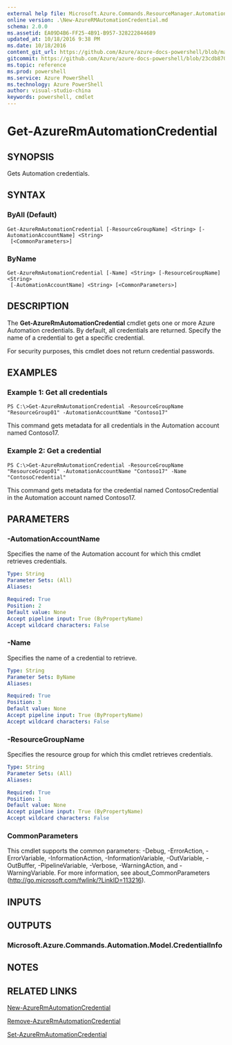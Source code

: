 ```yaml
---
external help file: Microsoft.Azure.Commands.ResourceManager.Automation.dll-Help.xml
online version: .\New-AzureRMAutomationCredential.md
schema: 2.0.0
ms.assetid: EA09D4B6-FF25-4B91-B957-328222844689
updated_at: 10/18/2016 9:38 PM
ms.date: 10/18/2016
content_git_url: https://github.com/Azure/azure-docs-powershell/blob/master/azureps-cmdlets-docs/ResourceManager/AzureRM.Automation/v2.1.0/Get-AzureRMAutomationCredential.md
gitcommit: https://github.com/Azure/azure-docs-powershell/blob/23cdb8705d4ab9807c0e21b238f3b134a7d49c7d/azureps-cmdlets-docs/ResourceManager/AzureRM.Automation/v2.1.0/Get-AzureRMAutomationCredential.md
ms.topic: reference
ms.prod: powershell
ms.service: Azure PowerShell
ms.technology: Azure PowerShell
author: visual-studio-china
keywords: powershell, cmdlet
---
```


# Get-AzureRmAutomationCredential

## SYNOPSIS
Gets Automation credentials.

## SYNTAX

### ByAll (Default)
```
Get-AzureRmAutomationCredential [-ResourceGroupName] <String> [-AutomationAccountName] <String>
 [<CommonParameters>]
```

### ByName
```
Get-AzureRmAutomationCredential [-Name] <String> [-ResourceGroupName] <String>
 [-AutomationAccountName] <String> [<CommonParameters>]
```

## DESCRIPTION
The **Get-AzureRmAutomationCredential** cmdlet gets one or more Azure Automation credentials.
By default, all credentials are returned.
Specify the name of a credential to get a specific credential.

For security purposes, this cmdlet does not return credential passwords.

## EXAMPLES

### Example 1: Get all credentials
```
PS C:\>Get-AzureRmAutomationCredential -ResourceGroupName "ResourceGroup01" -AutomationAccountName "Contoso17"
```

This command gets metadata for all credentials in the Automation account named Contoso17.

### Example 2: Get a credential
```
PS C:\>Get-AzureRmAutomationCredential -ResourceGroupName "ResourceGroup01" -AutomationAccountName "Contoso17" -Name "ContosoCredential"
```

This command gets metadata for the credential named ContosoCredential in the Automation account named Contoso17.

## PARAMETERS

### -AutomationAccountName
Specifies the name of the Automation account for which this cmdlet retrieves credentials.

```yaml
Type: String
Parameter Sets: (All)
Aliases: 

Required: True
Position: 2
Default value: None
Accept pipeline input: True (ByPropertyName)
Accept wildcard characters: False
```

### -Name
Specifies the name of a credential to retrieve.

```yaml
Type: String
Parameter Sets: ByName
Aliases: 

Required: True
Position: 3
Default value: None
Accept pipeline input: True (ByPropertyName)
Accept wildcard characters: False
```

### -ResourceGroupName
Specifies the resource group for which this cmdlet retrieves credentials.

```yaml
Type: String
Parameter Sets: (All)
Aliases: 

Required: True
Position: 1
Default value: None
Accept pipeline input: True (ByPropertyName)
Accept wildcard characters: False
```

### CommonParameters
This cmdlet supports the common parameters: -Debug, -ErrorAction, -ErrorVariable, -InformationAction, -InformationVariable, -OutVariable, -OutBuffer, -PipelineVariable, -Verbose, -WarningAction, and -WarningVariable. For more information, see about_CommonParameters (http://go.microsoft.com/fwlink/?LinkID=113216).

## INPUTS

## OUTPUTS

### Microsoft.Azure.Commands.Automation.Model.CredentialInfo

## NOTES

## RELATED LINKS

[New-AzureRmAutomationCredential](.\New-AzureRMAutomationCredential.md)

[Remove-AzureRmAutomationCredential](.\Remove-AzureRMAutomationCredential.md)

[Set-AzureRmAutomationCredential](.\Set-AzureRMAutomationCredential.md)



